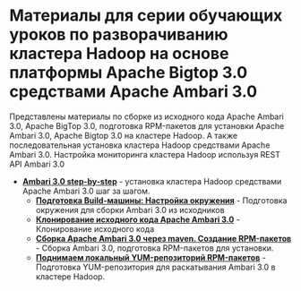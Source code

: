 # Материалы для серии обучающих уроков по разворачиванию кластера Hadoop на основе платформы Apache Bigtop 3.0 средствами Apache Ambari 3.0

Представлены материалы по сборке из исходного кода Apache Ambari 3.0, Apache BigTop 3.0, подготовка RPM-пакетов для установки Apache Ambari 3.0, Apache Bigtop 3.0 на кластере Hadoop.
А также последовательная установка кластера Hadoop средствами Apache Ambari 3.0. Настройка мониторинга кластера Hadoop используя REST API Ambari 3.0 

* **[Ambari 3.0 step-by-step](Bigtop)** - установка кластера Hadoop средствами Apache Ambari 3.0 шаг за шагом.
    * **[Подготовка Build-машины: Настройка окружения](Bigtop/3.0/build_ambari.md)** - Подготовка окружения для сборки Ambari 3.0 из исходников
    * **[Клонирование исходного кода Apache Ambari 3.0](Bigtop/3.0/clone_source_ambari.md)** - Клонирование исходного кода
    * **[Сборка Apache Ambari 3.0 через maven. Создание RPM-пакетов](Bigtop/3.0/build_ambari.md)** - Сборка Ambari 3.0, подготовка RPM-пакетов для установки.
    * **[Поднимаем локальный YUM-репозиторий RPM-пакетов](Bigtop/3.0/yum_repository.md)** - Подготовка YUM-репозитория для раскатывания Ambari 3.0 в кластере Hadoop.


